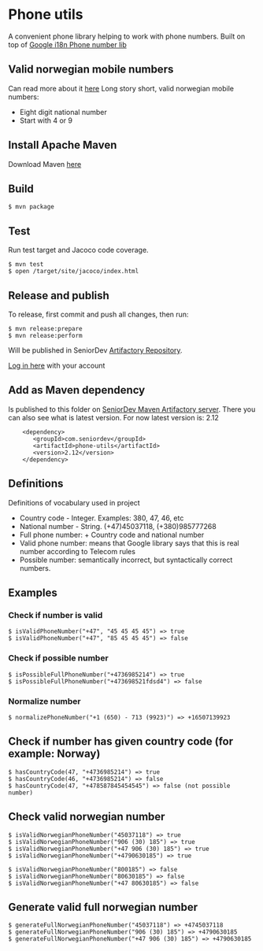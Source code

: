 # Phone utils
A convenient phone library helping to work with phone numbers. 
Built on top of [Google i18n Phone number lib](https://github.com/googlei18n/libphonenumber)

## Valid norwegian mobile numbers
Can read more about it [here](https://no.wikipedia.org/wiki/Nummerplan)
Long story short, valid norwegian mobile numbers:
* Eight digit national number
* Start with 4 or 9

## Install Apache Maven
Download Maven [here](https://maven.apache.org/download.cgi)

## Build
```
$ mvn package
```

## Test
Run test target and Jacoco code coverage.
```
$ mvn test
$ open /target/site/jacoco/index.html
```

## Release and publish
To release, first commit and push all changes, then run:
```
$ mvn release:prepare
$ mvn release:perform
```
Will be published in SeniorDev [Artifactory Repository](http://home.realtap.com/artifactory/repo).

[Log in here](http://home.realtap.com/artifactory) with your account

## Add as Maven dependency
Is published to this folder on [SeniorDev Maven Artifactory server](http://home.realtap.com/artifactory/simple/libs-release-local/com/seniordev/phone-utils/).
There you can also see what is latest version. For now latest version is: 2.12

```
    <dependency>
       <groupId>com.seniordev</groupId>
       <artifactId>phone-utils</artifactId>
       <version>2.12</version>
    </dependency>
```

## Definitions

Definitions of vocabulary used in project 

* Country code - Integer. Examples: 380, 47, 46, etc
* National number - String. (+47)45037118, (+380)985777268
* Full phone number: + Country code and national number
* Valid phone number: means that Google library says that this is real number according to Telecom rules
* Possible number: semantically incorrect, but syntactically correct numbers. 

## Examples

### Check if number is valid
```
$ isValidPhoneNumber("+47", "45 45 45 45") => true
$ isValidPhoneNumber("+47", "85 45 45 45") => false
```

### Check if possible number
```
$ isPossibleFullPhoneNumber("+4736985214") => true
$ isPossibleFullPhoneNumber("+473698521fdsd4") => false
```

### Normalize number
```
$ normalizePhoneNumber("+1 (650) - 713 (9923)") => +16507139923
```

## Check if number has given country code (for example: Norway)
```
$ hasCountryCode(47, "+4736985214") => true
$ hasCountryCode(46, "+4736985214") => false
$ hasCountryCode(47, "+478587845454545") => false (not possible number)
```

## Check valid norwegian number
```
$ isValidNorwegianPhoneNumber("45037118") => true
$ isValidNorwegianPhoneNumber("906 (30) 185") => true
$ isValidNorwegianPhoneNumber("+47 906 (30) 185") => true
$ isValidNorwegianPhoneNumber("+4790630185") => true
 
$ isValidNorwegianPhoneNumber("800185") => false
$ isValidNorwegianPhoneNumber("80630185") => false
$ isValidNorwegianPhoneNumber("+47 80630185") => false
```

## Generate valid full norwegian number
```
$ generateFullNorwegianPhoneNumber("45037118") => +4745037118
$ generateFullNorwegianPhoneNumber("906 (30) 185") => +4790630185
$ generateFullNorwegianPhoneNumber("+47 906 (30) 185") => +4790630185
```


